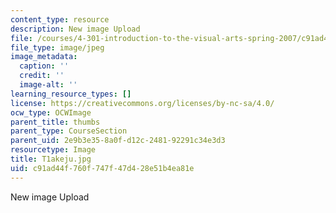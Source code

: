 ```yaml
---
content_type: resource
description: New image Upload
file: /courses/4-301-introduction-to-the-visual-arts-spring-2007/c91ad44f760f747f47d428e51b4ea81e_T1akeju.jpg
file_type: image/jpeg
image_metadata:
  caption: ''
  credit: ''
  image-alt: ''
learning_resource_types: []
license: https://creativecommons.org/licenses/by-nc-sa/4.0/
ocw_type: OCWImage
parent_title: thumbs
parent_type: CourseSection
parent_uid: 2e9b3e35-8a0f-d12c-2481-92291c34e3d3
resourcetype: Image
title: T1akeju.jpg
uid: c91ad44f-760f-747f-47d4-28e51b4ea81e
---
```

New image Upload